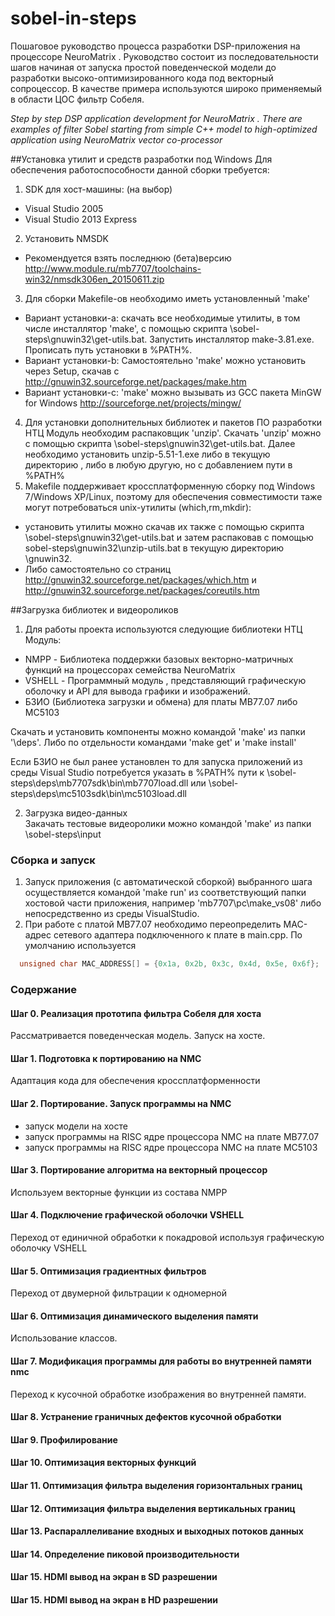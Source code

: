 # sobel-in-steps
Пошаговое руководство процесса разработки DSP-приложения на процессоре NeuroMatrix . 
Руководство состоит из последовательности шагов начиная от запуска простой поведенческой модели до разработки высоко-оптимизированного кода под векторный сопроцессор.
В качестве примера используются широко применяемый в области ЦОС фильтр Собеля.  

*Step by step DSP application development for NeuroMatrix . There are examples of filter Sobel  starting from simple C++ model to high-optimized application using NeuroMatrix vector co-processor*


##Установка утилит и средств разработки под Windows
Для обеспечения работоспособности данной сборки требуется: 

1. SDK для хост-машины: (на выбор)
 * Visual Studio 2005
 * Visual Studio 2013 Express
2. Установить NMSDK 
 * Рекомендуется взять последнюю (бета)версию http://www.module.ru/mb7707/toolchains-win32/nmsdk306en_20150611.zip
3. Для сборки Makefile-ов необходимо иметь установленный 'make'
 * Вариант установки-а: скачать все необходимые утилиты, в том числе инсталлятор 'make', с помощью скрипта \sobel-steps\gnuwin32\get-utils.bat. 
                        Запустить инсталлятор make-3.81.exe. 
						Прописать путь установки в %PATH%. 
 * Вариант установки-b: Самостоятельно 'make' можно установить через Setup, скачав с http://gnuwin32.sourceforge.net/packages/make.htm
 * Вариант установки-с: 'make' можно вызывать из GCC пакета MinGW for Windows http://sourceforge.net/projects/mingw/  
4. Для установки дополнительных библиотек и пакетов ПО разработки НТЦ Модуль необходим распаковщик 'unzip'.
  Скачать 'unzip' можно с помощью скрипта \sobel-steps\gnuwin32\get-utils.bat. 
  Далее необходимо установить unzip-5.51-1.exe либо в текущую директорию , либо в любую другую, но с добавлением пути в %PATH%
5. Makefile поддерживает кроссплатформенную сборку под Windows 7/Windows XP/Linux,  поэтому для обеспечения совместимости таже могут потребоваться unix-утилиты (which,rm,mkdir):  
 * установить утилиты можно скачав их также с помощью скрипта \sobel-steps\gnuwin32\get-utils.bat и затем распаковав с помощью sobel-steps\gnuwin32\unzip-utils.bat в текущую директорию \gnuwin32.
 * Либо самостоятельно со страниц http://gnuwin32.sourceforge.net/packages/which.htm и http://gnuwin32.sourceforge.net/packages/coreutils.htm

##Загрузка библиотек и видеороликов 
 
1. Для работы проекта используются следующие библиотеки НТЦ Модуль:
 * NMPP  - Библиотека поддержки базовых векторно-матричных функций на процессорах семейства NeuroMatrix
 * VSHELL - Программный модуль , представляющий графическую оболочку и API для вывода графики и изображений. 
 * БЗИО (Библиотека загрузки и обмена) для платы MB77.07 либо MC5103

  Скачать и установить компоненты можно командой 'make' из папки '\deps\'. Либо по отдельности командами 'make get' и 'make install'
  
  Если БЗИО не был ранее установлен то для запуска приложений из среды Visual Studio потребуется указать в %PATH% пути к \sobel-steps\deps\mb7707sdk\bin\mb7707load.dll или 
  \sobel-steps\deps\mc5103sdk\bin\mc5103load.dll

2. Загрузка видео-данных  
   Закачать тестовые видеоролики можно командой 'make' из папки \sobel-steps\input
   
### Сборка и запуск
1. Запуск приложения (с автоматической сборкой) выбранного шага осуществляется командой 'make run' из соответствующий папки хостовой части приложения, например 'mb7707\pc\make_vs08\'  либо непосредственно из среды VisualStudio.
2. При работе с платой MB77.07 необходимо переопределить MAC-адрес сетевого адаптера подключенного к плате в  main.cpp. По умолчанию используется 
```cpp
  unsigned char MAC_ADDRESS[] = {0x1a, 0x2b, 0x3c, 0x4d, 0x5e, 0x6f};
```	


### Содержание 
#### Шаг 0. Реализация прототипа фильтра Собеля для хоста 
 Рассматривается поведенческая модель. Запуск на хосте.
#### Шаг 1. Подготовка к портированию на NMC 
 Адаптация кода для обеспечения кроссплатформенности 
#### Шаг 2. Портирование. Запуск программы на NMC 
 - запуск модели на хосте
 - запуск программы на RISC ядре процессора NMC на плате MB77.07
 - запуск программы на RISC ядре процессора NMC на плате МС5103
#### Шаг 3. Портирование алгоритма на векторный процессор 
  Используем векторные функции из состава NMPP 
#### Шаг 4. Подключение графической оболочки VSHELL 
 Переход от единичной обработки к покадровой используя графическую оболочку VSHELL 
#### Шаг 5. Оптимизация градиентных фильтров  
 Переход от двумерной фильтрации к одномерной 
#### Шаг 6. Оптимизация динамического выделения памяти 
 Использование классов.
#### Шаг 7. Модификация программы для работы во внутренней памяти nmc
 Переход к кусочной обработке изображения во внутренней памяти.
#### Шаг 8. Устранение граничных дефектов кусочной обработки
#### Шаг 9. Профилирование
#### Шаг 10. Оптимизация векторных функций 
#### Шаг 11. Оптимизация фильтра выделения горизонтальных границ 
#### Шаг 12. Оптимизация фильтра выделения вертикальных границ 
#### Шаг 13. Распараллеливание входных и выходных потоков данных 
#### Шаг 14. Определение пиковой производительности  
#### Шаг 15. HDMI вывод на экран в SD разрешении 
#### Шаг 15. HDMI вывод на экран в HD разрешении 


 